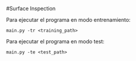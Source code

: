 ﻿#Surface InspectionPara ejecutar el programa en modo entrenamiento:`main.py -tr <training_path>`Para ejecutar el programa en modo test:`main.py -te <test_path>`